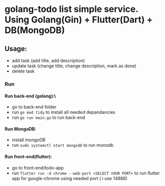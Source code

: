 # golang-todo list simple service. Using Golang(Gin) + Flutter(Dart) + DB(MongoDB)


## Usage:
- add task (add title, add description)
- update task (change title, change description, mark as done)
- delete task 

### Run

#### Run back-end (golang):\

- go to back-end folder
- run `go mod tidy` to install all needed depandancies
- run `go run main.go` to run back-end
  
#### Run MongoDB:

- install mongoDB
- run `sudo systemctl start mongodb` to run monodb
  
#### Run front-end(flutter):

- go to front-end/todo-app
- run `flutter run -d chrome --web-port <SELECT YOUR PORT>` to run flutter app for google-chrome using needed port ( i use 14888)
  

  
